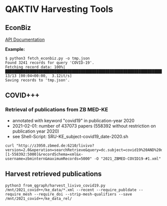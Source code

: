 # QAKTIV Harvesting Tools


## EconBiz

[API Documentation](https://api.econbiz.de/doc)

**Example:**

```
$ python3 fetch_econbiz.py -o tmp.json
Found 3241 records for query 'COVID-19'.
Fetching record data: 100%|████████████████████████████████████████████████████████████████████████████████████████████████████████████████████████████████████████████████████████| 13/13 [00:04<00:00,  3.12it/s]
Saving records to 'tmp.json'.
```

## COVID+++

### Retrieval of publications from ZB MED-KE 
- annotated with keyword "covid19" in publication-year 2020
- 2021-02-01: number of 437073 papers (558392 without restriction on publication year 2020)
- see Shell-Script: SRU-KE_subject-covid19_date-2020.sh 
 
```
curl "http://z3950.zbmed.de:6210/livivo?version=2.0&operation=searchRetrieve&query=dc.subject=covid19%20AND%20dc.date=2020&facetLimit=0&startRecord=[1-558392:5000]&recordSchema=xml&x-username=zbmintern&maximumRecords=5000" -O "2021_ZBMED-COVID19-#1.xml" 
```

## Harvest retrieved publications


```
python3 from_qgraph/harvest_livivo_covid19.py /mnt/2021_covid++/ke_data/*.xml --recent --require_publdate --require_mesh --require_doi --strip-mesh-qualifiers --save /mnt/2021_covid++/ke_data_rel/
```
